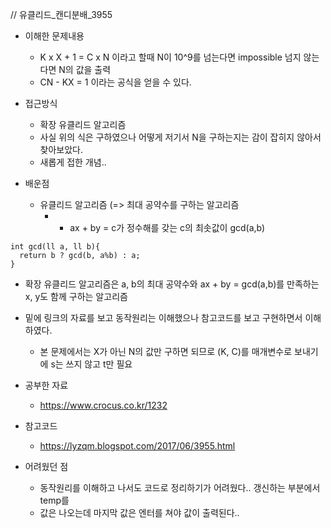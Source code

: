 // 유클리드_캔디분배_3955

- 이해한 문제내용
	- K x X + 1 = C x N 이라고 할때 N이 10^9를 넘는다면 impossible 넘지 않는다면 N의 값을 출력
	- CN - KX = 1 이라는 공식을 얻을 수 있다.

- 접근방식
	- 확장 유클리드 알고리즘 
	- 사실 위의 식은 구하였으나 어떻게 저기서 N을 구하는지는 감이 잡히지 않아서 찾아보았다.
	- 새롭게 접한 개념.. 

- 배운점
	- 유클리드 알고리즘 (=> 최대 공약수를 구하는 알고리즘
		- - ax + by = c가 정수해를 갖는 c의 최솟값이 gcd(a,b)

```
int gcd(ll a, ll b){
  return b ? gcd(b, a%b) : a;
}
```

- 확장 유클리드 알고리즘은 a, b의 최대 공약수와 ax + by = gcd(a,b)를 만족하는 x, y도 함께 구하는 알고리즘
- 밑에 링크의 자료를 보고 동작원리는 이해했으나 참고코드를 보고 구현하면서 이해하였다.
	- 본 문제에서는 X가 아닌 N의 값만 구하면 되므로 (K, C)를 매개변수로 보내기에 s는 쓰지 않고 t만 필요

- 공부한 자료
	- <https://www.crocus.co.kr/1232>
- 참고코드
	- <https://lyzqm.blogspot.com/2017/06/3955.html>


- 어려웠던 점
	- 동작원리를 이해하고 나서도 코드로 정리하기가 어려웠다.. 갱신하는 부분에서 temp를 
	- 값은 나오는데 마지막 값은 엔터를 쳐야 값이 출력된다.. 


	


